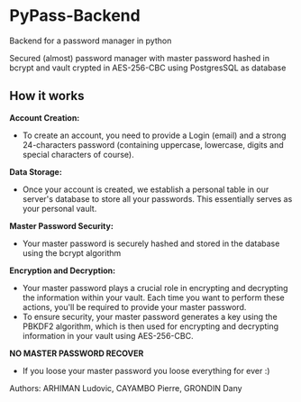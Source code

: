 # PyPass-Backend
Backend for a password manager in python 

Secured (almost) password manager with master password hashed in bcrypt and vault crypted in AES-256-CBC using PostgresSQL as database 

<H2>How it works</H2>


**Account Creation:**
- To create an account, you need to provide a Login (email) and a strong 24-characters password (containing uppercase, lowercase, digits and special characters of course).

**Data Storage:**
- Once your account is created, we establish a personal table in our server's database to store all your passwords. This essentially serves as your personal vault.

**Master Password Security:**
- Your master password is securely hashed and stored in the database using the bcrypt algorithm

**Encryption and Decryption:**
- Your master password plays a crucial role in encrypting and decrypting the information within your vault. Each time you want to perform these actions, you'll be required to provide your master password.
- To ensure security, your master password generates a key using the PBKDF2 algorithm, which is then used for encrypting and decrypting information in your vault using AES-256-CBC.

**NO MASTER PASSWORD RECOVER**
- If you loose your master password you loose everything for ever :)   






Authors: ARHIMAN Ludovic, CAYAMBO Pierre, GRONDIN Dany
